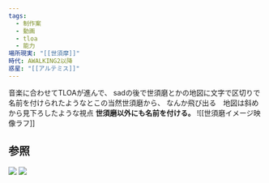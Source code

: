 ```yaml
---
tags:
  - 制作案
  - 動画
  - tloa
  - 能力
場所現実: "[[世須摩]]"
時代: AWALKING2以降
惑星: "[[アルテミス]]"
---
```

音楽に合わせてTLOAが進んで、
sadの後で世須磨とかの地図に文字で区切りで名前を付けられたようなとこの当然世須磨から、
なんか飛び出る　地図は斜めから見下ろしたような視点  **世須磨以外にも名前を付ける。**
![[世須磨イメージ映像ラフ]]




## 参照
![](https://youtu.be/Wm83fHWTBP4?si=mKsQD_KZTTRRr8Me)
![](https://youtu.be/CB2yUc_zlGs?si=cLrMUAdVwj4JlYZf)